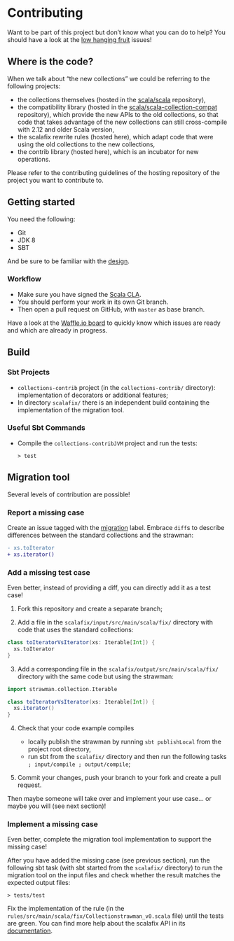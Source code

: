 # Contributing

Want to be part of this project but don’t know what you can do to help? You should have a look at the
[low hanging fruit](https://github.com/scala/collection-strawman/issues?q=is%3Aissue+is%3Aopen+label%3A%22low+hanging+fruit%22)
issues!

## Where is the code?

When we talk about “the new collections” we could be referring to the following projects:

- the collections themselves (hosted in the [scala/scala](https://github.com/scala/scala) repository),
- the compatibility library (hosted in the [scala/scala-collection-compat](https://github.com/scala/scala-collection-compat)
  repository), which provide the new APIs to the old collections, so that code that takes
  advantage of the new collections can still cross-compile with 2.12 and older Scala version,
- the scalafix rewrite rules (hosted here), which adapt code that were using the old collections to the new collections,
- the contrib library (hosted here), which is an incubator for new operations.

Please refer to the contributing guidelines of the hosting repository of the project you want to contribute to.

## Getting started

You need the following:

- Git
- JDK 8
- SBT

And be sure to be familiar with the [design](documentation/DESIGN.md).

### Workflow

- Make sure you have signed the [Scala CLA](http://www.lightbend.com/contribute/cla/scala).
- You should perform your work in its own Git branch.
- Then open a pull request on GitHub, with `master` as base branch.

Have a look at the [Waffle.io board](https://waffle.io/scala/collection-strawman) to
quickly know which issues are ready and which are already in progress.

## Build

### Sbt Projects

- `collections-contrib` project (in the `collections-contrib/` directory): implementation
  of decorators or additional features;
- In directory `scalafix/` there is an independent build containing the implementation of the migration tool.

### Useful Sbt Commands

- Compile the `collections-contribJVM` project and run the tests:
  
  ~~~
  > test
  ~~~

## Migration tool

Several levels of contribution are possible!

### Report a missing case

Create an issue tagged with the
[migration](https://github.com/scala/collection-strawman/labels/migration) label.
Embrace `diff`s to describe differences between the standard collections and
the strawman:

~~~ diff
- xs.toIterator
+ xs.iterator()
~~~

### Add a missing test case

Even better, instead of providing a diff, you can directly add it as a test case!

1. Fork this repository and create a separate branch;

2. Add a file in the `scalafix/input/src/main/scala/fix/` directory with code
   that uses the standard collections:
   
~~~ scala
class toIteratorVsIterator(xs: Iterable[Int]) {
  xs.toIterator
}
~~~

3. Add a corresponding file in the `scalafix/output/src/main/scala/fix/` directory
   with the same code but using the strawman:
   
~~~ scala
import strawman.collection.Iterable

class toIteratorVsIterator(xs: Iterable[Int]) {
  xs.iterator()
}
~~~

4. Check that your code example compiles
    - locally publish the strawman by running `sbt publishLocal` from the
      project root directory,
    - run sbt from the `scalafix/` directory
      and then run the following tasks `; input/compile ; output/compile`;

5. Commit your changes, push your branch to your fork and create a pull request.

Then maybe someone will take over and implement your use case… or maybe you will
(see next section)!

### Implement a missing case

Even better, complete the migration tool implementation to support the missing case!

After you have added the missing case (see previous section), run the following
sbt task (with sbt started from the `scalafix/` directory) to run the
migration tool on the input files and check whether the result matches the
expected output files:

~~~
> tests/test
~~~

Fix the implementation of the rule (in the
`rules/src/main/scala/fix/Collectionstrawman_v0.scala` file) until the
tests are green. You can find more help about the scalafix API in its
[documentation](https://scalacenter.github.io/scalafix/docs/rule-authors/setup).
